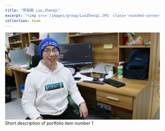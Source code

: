 ```yaml
---
title: "罗振期 Luo,Zhenqi"
excerpt: "<img src='/images/group/LuoZhenqi.JPG' class='rounded-corners'><br/>Visiting student"
collection: team
---
```

<img src='/images/group/LuoZhenqi.JPG' class='rounded-corners'>
<br/>Short description of portfolio item number 1<br/>


